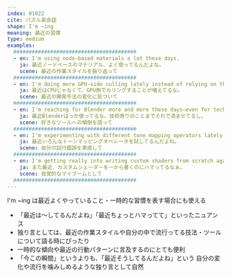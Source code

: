 ```yaml
---
index: 01022
cite: パズル英会話
shape: I'm ~ing
meaning: 最近の習慣
type: medium
examples:
  ########################################
  - en: I'm using node-based materials a lot these days.
    ja: 最近ノードベースのマテリアル、よく使ってるんだよな。
    scene: 最近の作業スタイルを振り返って
  ########################################
  - en: I'm doing more GPU-side culling lately instead of relying on the CPU.
    ja: 最近はCPUじゃなくて、GPU側でカリングすることが増えてるな。
    scene: 最近の開発手法の変化に気づいて
  ########################################
  - en: I'm reaching for Blender more and more these days—even for technical stuff.
    ja: 最近Blenderばっか使ってるな。技術寄りのことまでそれで済ませてるし。
    scene: 好きなツールへの傾倒を語って
  ########################################
  - en: I'm experimenting with different tone mapping operators lately.
    ja: 最近いろんなトーンマッピングオペレータを試してるんだよね。
    scene: 自分の試行錯誤を実感して
  ########################################
  - en: I'm getting really into writing custom shaders from scratch again.
    ja: また最近、カスタムシェーダーを一から書くのにハマってるなぁ。
    scene: 自覚的なマイブームとして
  ########################################
---
```


I'm ~ing は最近よくやっていること・一時的な習慣を表す場合にも使える

- 「最近は〜してるんだよね」「最近ちょっとハマってて」といったニュアンス
- 独り言としては、最近の作業スタイルや自分の中で流行ってる技法・ツールについて語る時にぴったり
- 一時的な傾向や最近の行動パターンに言及するのにとても便利
- 「今この瞬間」というよりも、「最近そうしてるんだよね」という 自分の変化や流行を噛みしめるような独り言として自然
